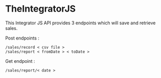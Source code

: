 # TheIntegratorJS

This Integrator JS API provides 3 endpoints which will save and retrieve sales.

Post endpoints :
```
/sales/record < csv file >
/sales/report < fromDate > < toDate >
```
Get endpoint :
```
/sales/report/< date >
```